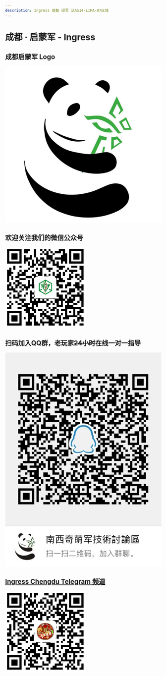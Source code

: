```yaml
---
description: Ingress 成都 绿军 泛AS14-LIMA-07区域
---
```


# 成都 · 启蒙军 - Ingress

## 成都启蒙军 Logo

![Chengdu Enlightened Logo](.gitbook/assets/img_0353.JPG)

## 欢迎关注我们的微信公众号

![&#x5FAE;&#x4FE1;&#x516C;&#x4F17;&#x53F7;&#xFF1A;&#x72C2;&#x91CE;&#x897F;&#x90E8;&#x7EFF;&#x519B;](.gitbook/assets/1561565625.png)

## **扫码加入QQ群，老玩家**~~**24小时**~~**在线一对一指导**

![](.gitbook/assets/qq-tu-pian-20190626105000.jpg)

## [Ingress Chengdu Telegram 频道](https://t.me/IngressChengduChongqing)

![](.gitbook/assets/1565026285.png)

